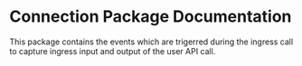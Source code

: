 # Connection Package Documentation

This package contains the events which are trigerred during the ingress call to capture 
ingress input and output of the user API call.